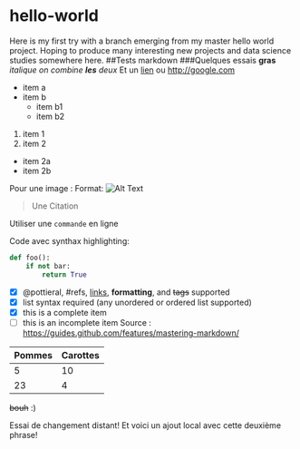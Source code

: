 # hello-world
Here is my first try with a branch emerging from my master hello world project. Hoping to produce many interesting new projects and data science studies somewhere here.
##Tests markdown
###Quelques essais
**gras** *italique* _on combine **les** deux_
Et un [lien](http://google.com) ou http://google.com
* item a
* item b
  * item b1
  * item b2

1. item 1
2. item 2
  * item 2a
  * item 2b

Pour une image : Format: ![Alt Text](url)

> Une 
> Citation

Utiliser une `commande` en ligne

Code avec synthax highlighting:
``` python
def foo():
    if not bar:
        return True
```
- [x] @pottieral, #refs, [links](), **formatting**, and <del>tags</del> supported
- [x] list syntax required (any unordered or ordered list supported)
- [x] this is a complete item
- [ ] this is an incomplete item
Source : https://guides.github.com/features/mastering-markdown/

Pommes | Carottes
------ | --------
5      | 10
23     | 4

~~bouh~~ :)

Essai de changement distant! Et voici un ajout local avec cette deuxième phrase!
